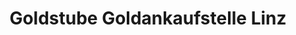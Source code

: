 ---
title: "Goldstube Goldankaufstelle Linz"
url: /linz/goldstube-goldankaufstelle-linz/
shop: Schmuck
---